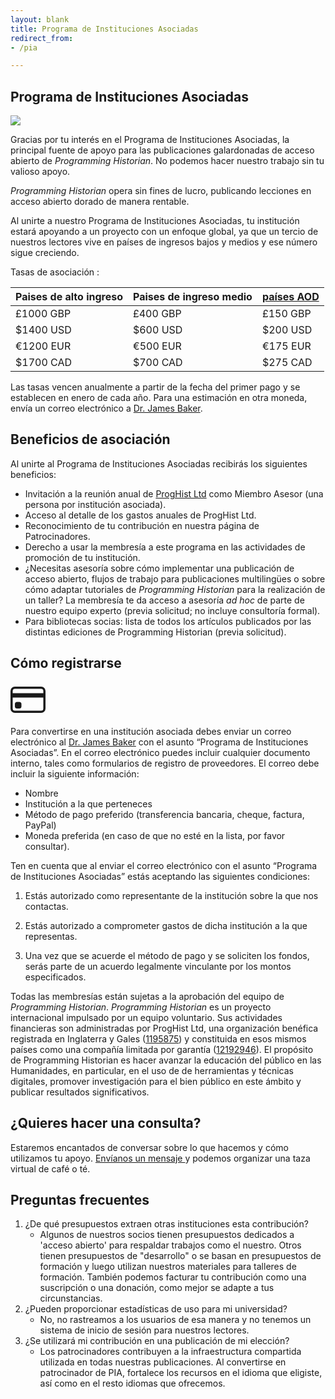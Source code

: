 ```yaml
---
layout: blank
title: Programa de Instituciones Asociadas
redirect_from: 
- /pia

---
```




## Programa de Instituciones Asociadas

<img src="{{site.baseurl}}/images/supporters-ipp.png" class="garnish rounded float-left" />

Gracias por tu interés en el Programa de Instituciones Asociadas, la principal fuente de apoyo para las publicaciones galardonadas de acceso abierto de *Programming Historian*. No podemos hacer nuestro trabajo sin tu valioso apoyo.  

*Programming Historian* opera sin fines de lucro, publicando lecciones en acceso abierto dorado de manera rentable.

Al unirte a nuestro Programa de Instituciones Asociadas, tu institución estará apoyando a un proyecto con un enfoque global, ya que un tercio de nuestros lectores vive en países de ingresos bajos y medios y ese número sigue creciendo. 

Tasas de asociación :

| Paises de alto ingreso | Paises de ingreso medio | [países AOD](http://www.oecd.org/dac/financing-sustainable-development/development-finance-standards/daclist.htm) |
| --- | --- | --- |
| £1000 GBP  | £400 GBP | £150 GBP     |
| $1400 USD  | $600 USD | $200 USD     |
| €1200 EUR  | €500 EUR | €175 EUR     |
| $1700 CAD  | $700 CAD | $275 CAD     |

Las tasas vencen anualmente a partir de la fecha del primer pago y se establecen en enero de cada año. Para una estimación en otra moneda, envía un correo electrónico a <a href="mailto:programminghistorian@gmail.com">Dr. James Baker</a>.

## Beneficios de asociación

Al unirte al Programa de Instituciones Asociadas recibirás los siguientes beneficios:

- Invitación a la reunión anual de [ProgHist Ltd](https://beta.companieshouse.gov.uk/company/12192946) como Miembro Asesor (una persona por institución asociada).
- Acceso al detalle de los gastos anuales de ProgHist Ltd.
- Reconocimiento de tu contribución en nuestra página de Patrocinadores.
- Derecho a usar la membresía a este programa en las actividades de promoción de tu institución.
- ¿Necesitas asesoría sobre cómo implementar una publicación de acceso abierto, flujos de trabajo para publicaciones multilingües o sobre cómo adaptar tutoriales de *Programming Historian* para la realización de un taller? La membresía te da acceso a asesoría *ad hoc* de parte de nuestro equipo experto (previa solicitud; no incluye consultoría formal).
- Para bibliotecas socias: lista de todos los artículos publicados por las distintas ediciones de Programming Historian (previa solicitud).

## Cómo registrarse

<div class="alert alert-info">
<div class="float-left">
	<svg width="4em" height="4em" viewBox="0 0 16 16" class="bi bi-credit-card" fill="currentColor" xmlns="http://www.w3.org/2000/svg">
  <path fill-rule="evenodd" d="M0 4a2 2 0 0 1 2-2h12a2 2 0 0 1 2 2v8a2 2 0 0 1-2 2H2a2 2 0 0 1-2-2V4zm2-1a1 1 0 0 0-1 1v1h14V4a1 1 0 0 0-1-1H2zm13 4H1v5a1 1 0 0 0 1 1h12a1 1 0 0 0 1-1V7z"/>
  <path d="M2 10a1 1 0 0 1 1-1h1a1 1 0 0 1 1 1v1a1 1 0 0 1-1 1H3a1 1 0 0 1-1-1v-1z"/>
</svg>
</div>


Para convertirse en una institución asociada debes enviar un correo electrónico al <a href="mailto:programminghistorian@gmail.com">Dr. James Baker</a> con el asunto “Programa de Instituciones Asociadas”. En el correo electrónico puedes incluir cualquier documento interno, tales como formularios de registro de proveedores. El correo debe incluir la siguiente información:

<ul>
<li>Nombre</li>
<li>Institución a la que perteneces</li>
<li>Método de pago preferido (transferencia bancaria, cheque, factura, PayPal)</li>
<li>Moneda preferida (en caso de que no esté en la lista, por favor consultar).</li>
</ul>



</div>

Ten en cuenta que al enviar el correo electrónico con el asunto “Programa de Instituciones Asociadas” estás aceptando las siguientes condiciones:

1. Estás autorizado como representante de la institución sobre la que nos contactas.

2. Estás autorizado a comprometer gastos de dicha institución a la que representas.

3. Una vez que se acuerde el método de pago y se soliciten los fondos, serás parte de un acuerdo legalmente vinculante por los montos especificados.

   

Todas las membresías están sujetas a la aprobación del equipo de *Programming Historian*. *Programming Historian* es un proyecto internacional impulsado por un equipo voluntario. Sus actividades financieras son administradas por ProgHist Ltd, una organización benéfica registrada en Inglaterra y Gales ([1195875](https://register-of-charities.charitycommission.gov.uk/charity-search/-/charity-details/5181272/charity-overview)) y constituida en esos mismos países como una compañía limitada por garantía ([12192946](https://beta.companieshouse.gov.uk/company/12192946)). El propósito de Programming Historian es hacer avanzar la educación del público en las Humanidades, en particular, en el uso de de herramientas y técnicas digitales, promover investigación para el bien público en este ámbito y publicar resultados significativos.

## ¿Quieres hacer una consulta?

Estaremos encantados de conversar sobre lo que hacemos y cómo utilizamos tu apoyo. <a href="mailto:programminghistorian@gmail.com">Envíanos un mensaje </a> y podemos organizar una taza virtual de café o té.


## Preguntas frecuentes

1. ¿De qué presupuestos extraen otras instituciones esta contribución?
   - Algunos de nuestros socios tienen presupuestos dedicados a 'acceso abierto' para respaldar trabajos como el nuestro. Otros tienen presupuestos de "desarrollo" o se basan en presupuestos de formación y luego utilizan nuestros materiales para talleres de formación. También podemos facturar tu contribución como una suscripción o una donación, como mejor se adapte a tus circunstancias.
2. ¿Pueden proporcionar estadísticas de uso para mi universidad?
   - No, no rastreamos a los usuarios de esa manera y no tenemos un sistema de inicio de sesión para nuestros lectores.
3. ¿Se utilizará mi contribución en una publicación de mi elección?
   - Los patrocinadores contribuyen a la infraestructura compartida utilizada en todas nuestras publicaciones. Al convertirse en patrocinador de PIA, fortalece los recursos en el idioma que eligiste, así como en el resto idiomas que ofrecemos.
